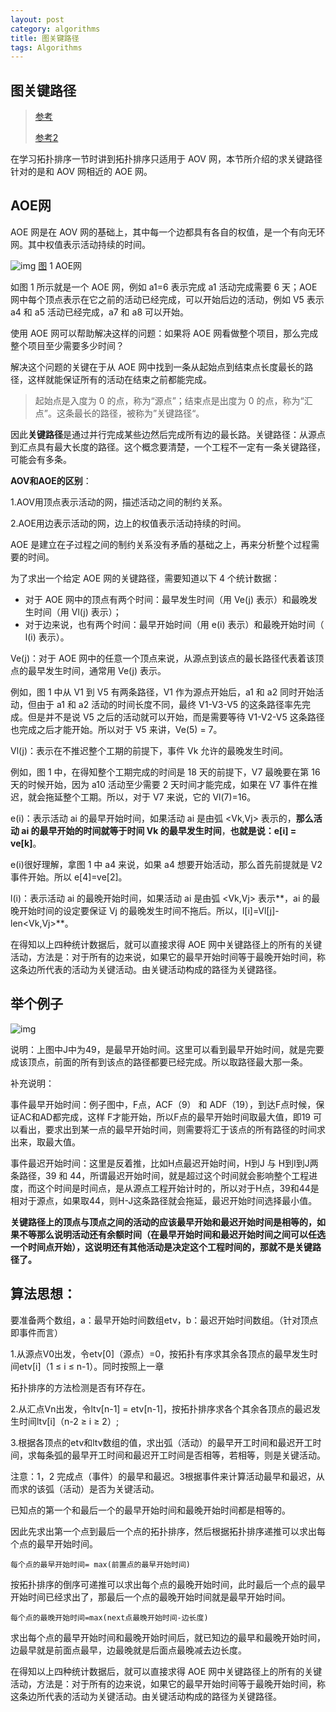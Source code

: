 ```yaml
---
layout: post
category: algorithms
title: 图关键路径
tags: Algorithms
---
```


## 图关键路径

> [参考](https://www.cnblogs.com/jsgnadsj/p/3432820.html)
>
> [参考2](http://data.biancheng.net/view/44.html)

在学习拓扑排序一节时讲到拓扑排序只适用于 AOV 网，本节所介绍的求关键路径针对的是和 AOV 网相近的 AOE 网。

## AOE网

AOE 网是在 AOV 网的基础上，其中每一个边都具有各自的权值，是一个有向无环网。其中权值表示活动持续的时间。

![img](https://cdn.jsdelivr.net/gh/mafulong/mdPic/typora/20210130111247.png)
[图](http://data.biancheng.net/view/200.html) 1 AOE网
 

如图 1 所示就是一个 AOE 网，例如 a1=6 表示完成 a1 活动完成需要 6 天；AOE 网中每个顶点表示在它之前的活动已经完成，可以开始后边的活动，例如 V5 表示 a4 和 a5 活动已经完成，a7 和 a8 可以开始。

使用 AOE 网可以帮助解决这样的问题：如果将 AOE 网看做整个项目，那么完成整个项目至少需要多少时间？

解决这个问题的关键在于从 AOE 网中找到一条从起始点到结束点长度最长的路径，这样就能保证所有的活动在结束之前都能完成。

> 起始点是入度为 0 的点，称为“源点”；结束点是出度为 0 的点，称为“汇点”。这条最长的路径，被称为”关键路径“。



因此**关键路径**是通过并行完成某些边然后完成所有边的最长路。关键路径：从源点到汇点具有最大长度的路径。这个概念要清楚，一个工程不一定有一条关键路径，可能会有多条。

 

**AOV和AOE的区别**：

1.AOV用顶点表示活动的网，描述活动之间的制约关系。

2.AOE用边表示活动的网，边上的权值表示活动持续的时间。

AOE 是建立在子过程之间的制约关系没有矛盾的基础之上，再来分析整个过程需要的时间。





为了求出一个给定 AOE 网的关键路径，需要知道以下 4 个统计数据：

- 对于 AOE 网中的顶点有两个时间：最早发生时间（用 Ve(j) 表示）和最晚发生时间（用 Vl(j) 表示）；
- 对于边来说，也有两个时间：最早开始时间（用 e(i) 表示）和最晚开始时间（ l(i) 表示）。


Ve(j)：对于 AOE 网中的任意一个顶点来说，从源点到该点的最长路径代表着该顶点的最早发生时间，通常用 Ve(j) 表示。

例如，图 1 中从 V1 到 V5 有两条路径，V1 作为源点开始后，a1 和 a2 同时开始活动，但由于 a1 和 a2 活动的时间长度不同，最终 V1-V3-V5 的这条路径率先完成。但是并不是说 V5 之后的活动就可以开始，而是需要等待 V1-V2-V5 这条路径也完成之后才能开始。所以对于 V5 来讲，Ve(5) = 7。


Vl(j)：表示在不推迟整个工期的前提下，事件 Vk 允许的最晚发生时间。

例如，图 1 中，在得知整个工期完成的时间是 18 天的前提下，V7 最晚要在第 16 天的时候开始，因为 a10 活动至少需要 2 天时间才能完成，如果在 V7 事件在推迟，就会拖延整个工期。所以，对于 V7 来说，它的 Vl(7)=16。


e(i)：表示活动 ai 的最早开始时间，如果活动 ai 是由弧 <Vk,Vj> 表示的，**那么活动 ai 的最早开始的时间就等于时间 Vk 的最早发生时间**，**也就是说：e[i] = ve[k]**。

e(i)很好理解，拿图 1 中 a4 来说，如果 a4 想要开始活动，那么首先前提就是 V2 事件开始。所以 e[4]=ve[2]。


l(i)：表示活动 ai 的最晚开始时间，如果活动 ai 是由弧 <Vk,Vj> 表示**，ai 的最晚开始时间的设定要保证 Vj 的最晚发生时间不拖后。所以，l[i]=Vl[j]-len<Vk,Vj>**。

在得知以上四种统计数据后，就可以直接求得 AOE 网中关键路径上的所有的关键活动，方法是：对于所有的边来说，如果它的最早开始时间等于最晚开始时间，称这条边所代表的活动为关键活动。由关键活动构成的路径为关键路径。



 

## 举个例子

![img](https://cdn.jsdelivr.net/gh/mafulong/mdPic/typora/20210130111739.png)

说明：上图中J中为49，是最早开始时间。这里可以看到最早开始时间，就是完要成该顶点，前面的所有到该点的路径都要已经完成。所以取路径最大那一条。

补充说明：

事件最早开始时间：例子图中，F点，ACF（9） 和 ADF（19），到达F点时候，保证AC和AD都完成，这样 F才能开始，所以F点的最早开始时间取最大值，即19    可以看出，要求出到某一点的最早开始时间，则需要将汇于该点的所有路径的时间求出来，取最大值。

事件最迟开始时间：这里是反着推，比如H点最迟开始时间，H到J 与 H到I到J两条路径，39 和 44，所谓最迟开始时间，就是超过这个时间就会影响整个工程进度，而这个时间是时间点，是从源点工程开始计时的，所以对于H点，39和44是相对于源点，如果取44，则H-J这条路径就会拖延，最迟开始时间选择最小值。



**关键路径上的顶点与顶点之间的活动的应该最早开始和最迟开始时间是相等的，如果不等那么说明活动还有余额时间（在最早开始时间和最迟开始时间之间可以任选一个时间点开始），这说明还有其他活动是决定这个工程时间的，那就不是关键路径了。**



## 算法思想：

要准备两个数组，a：最早开始时间数组etv，b：最迟开始时间数组。（针对顶点即事件而言）

1.从源点V0出发，令etv[0]（源点）=0，按拓扑有序求其余各顶点的最早发生时间etv[i]（1 ≤ i ≤ n-1）。同时按照上一章

拓扑排序的方法检测是否有环存在。

2.从汇点Vn出发，令ltv[n-1] = etv[n-1]，按拓扑排序求各个其余各顶点的最迟发生时间ltv[i]（n-2 ≥ i ≥ 2）;

3.根据各顶点的etv和ltv数组的值，求出弧（活动）的最早开工时间和最迟开工时间，求每条弧的最早开工时间和最迟开工时间是否相等，若相等，则是关键活动。

注意：1，2 完成点（事件）的最早和最迟。3根据事件来计算活动最早和最迟，从而求的该弧（活动）是否为关键活动。



已知点的第一个和最后一个的最早开始时间和最晚开始时间都是相等的。

因此先求出第一个点到最后一个点的拓扑排序，然后根据拓扑排序递推可以求出每个点的最早开始时间。

```
每个点的最早开始时间= max(前置点的最早开始时间)
```

按拓扑排序的倒序可递推可以求出每个点的最晚开始时间，此时最后一个点的最早开始时间已经求出了，那最后一个点的最晚开始时间就是最早开始时间。

```
每个点的最晚开始时间=max(next点最晚开始时间-边长度)
```

求出每个点的最早开始时间和最晚开始时间后，就已知边的最早和最晚开始时间， 边最早就是前面点最早，边最晚就是后面点最晚减去边长度。

在得知以上四种统计数据后，就可以直接求得 AOE 网中关键路径上的所有的关键活动，方法是：对于所有的边来说，如果它的最早开始时间等于最晚开始时间，称这条边所代表的活动为关键活动。由关键活动构成的路径为关键路径。